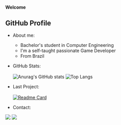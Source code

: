 <h4>Welcome</h4>
<h2>GitHub Profile</h2>

- About me:
  - Bachelor's student in Computer Engineering
  - I'm a self-taught passionate Game Developer
  - From Brazil
 
- GitHub Stats:<br><br>
![Anurag's GitHub stats](https://github-readme-stats.vercel.app/api?username=MatheusCDias&show_icons=true&bg_color=0D0D0D&border_color=222222&text_color=EAEAEA&title_color=58A1DA&icon_color=84D1DD&border_radius=8)
![Top Langs](https://github-readme-stats.vercel.app/api/top-langs/?username=MatheusCDias&layout=compact&bg_color=0D0D0D&border_color=222222&text_color=EAEAEA&title_color=58A1DA&icon_color=84D1DD&border_radius=8)

- Last Project:<br><br>
[![Readme Card](https://github-readme-stats.vercel.app/api/pin/?username=MatheusCDias&repo=Platformer_Game&bg_color=0D0D0D&border_color=222222&text_color=EAEAEA&title_color=58A1DA&icon_color=84D1DD&border_radius=8)](https://github.com/MatheusCDias/Platformer_Game)

- Contact:
<div> 
  <a href="https://www.linkedin.com/in/matheus-costa-dias-978558218/" target="_blank"><img src="https://img.shields.io/badge/-LinkedIn-%230077B5?style=for-the-badge&logo=linkedin&logoColor=white" target="_blank"></a> 
  <a href="mailto:matheuscdias2014@gmail.com"><img src="https://img.shields.io/badge/-Gmail-%23333?style=for-the-badge&logo=gmail&logoColor=white" target="_blank"></a>
</div>
